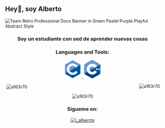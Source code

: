 ## **Hey👋, soy Alberto**
![Team Retro Professional Docs Banner in Green Pastel Purple Playful Abstract Style](https://github.com/user-attachments/assets/73cd6cc3-b6c8-4813-bf0a-1f4b89a5f0e5)

<h3 align="center">Soy un estudiante con sed de aprender nuevas cosas</h3>

<h3 align="center">Languages and Tools:</h3>
<p align="center"> <a href="https://www.cprogramming.com/" target="_blank" rel="noreferrer"> <img src="https://raw.githubusercontent.com/devicons/devicon/master/icons/c/c-original.svg" alt="c" width="60" height="60"/> </a> <a href="https://www.w3schools.com/cpp/" target="_blank" rel="noreferrer"> <img src="https://raw.githubusercontent.com/devicons/devicon/master/icons/cplusplus/cplusplus-original.svg" alt="cplusplus" width="60" height="60"/> </a> </p>

<p>&nbsp;<img align="center" src="https://github-readme-stats.vercel.app/api?username=a163r70&show_icons=true&locale=en" alt="a163r70" /><img align="right" src="https://github-readme-streak-stats.herokuapp.com/?user=a163r70&" alt="a163r70" /></p>

<p align="center"> <img src="https://komarev.com/ghpvc/?username=a163r70&label=Profile%20views&color=3371ff&style=flat" alt="a163r70" /> </p>
<h3 align="center">Sigueme en:</h3>
<p align="center">
<a href="https://instagram.com/j_alberrto" target="blank"><img align="center" src="https://raw.githubusercontent.com/rahuldkjain/github-profile-readme-generator/master/src/images/icons/Social/instagram.svg" alt="j_alberrto" height="30" width="40" /></a>
</p>
